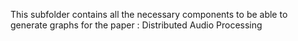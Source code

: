 This subfolder contains all the necessary components to be able to generate graphs for the paper : Distributed Audio Processing